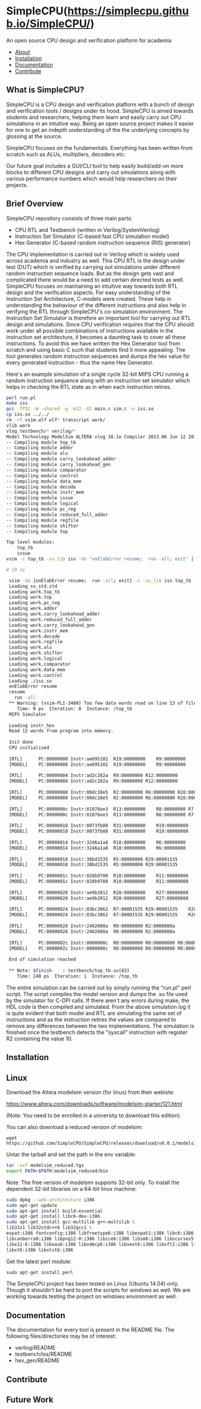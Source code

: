# SimpleCPU(https://simplecpu.github.io/SimpleCPU/)
An open source CPU design and verification platform for academia 

 * [About](#what-is-SimpleCPU)
 * [Installation](#installation)
 * [Documentation](#documentation)
 * [Contribute](#contribute-to-simplecpu)


<a id="what-is-SimpleCPU"></a>
What is SimpleCPU?
-----------------
SimpleCPU is a CPU design and verification platform with a bunch of design and verification tools / designs under its hood. SimpleCPU is aimed towards students and researchers, helping them learn and easily carry out CPU simulations in an intuitive way. Being an open source project makes it easier for one to get an indepth understanding of the the underlying concepts by glossing at the source.

SimpleCPU focuses on the fundamentals. Everything has been written from scratch such as ALUs, multipliers, decoders etc. 

Our future goal includes a GUI/CLI tool to help easily build/add-on more blocks to different CPU designs and carry out simulations along with various performance numbers which would help researchers on their projects. 

Brief Overview
--------------
SimpleCPU repository consists of three main parts:
  * CPU RTL and Testbench (written in Verilog/SystemVerilog)
  * Instruction Set Simulator (C-based fast CPU simulation model)
  * Hex Generator (C-based random instruction sequence (RIS) generator)

The CPU implementation is carried out in Verilog which is widely used across academia and industry as well. This CPU RTL is the design under test (DUT) which is verified by carrying out simulations under different random instruction sequence loads. But as the design gets vast and complicated there would be a need to add certain directed tests as well. SimpleCPU focuses on maintaining an intuitive way towards both RTL design and the verification aspects. For easy understanding of the Instruction Set Architecture, C-models were created. These help in understanding the behaviour of the different instructions and also help in verifying the RTL through SimpleCPU's co-simulation environment. The Instruction Set Simulator is therefore an important tool for carrying out RTL design and simulations. 
Since CPU verification requires that the CPU should work under all possible combinations of instructions available in the instruction set architecture, it becomes a daunting task to cover all these instructions. To avoid this we have written the Hex Generator tool from scratch and using basic C such that students find it more appealing. The tool generates random instruction sequences and dumps the hex value for every generated instruction - thus the name Hex Generator. 

Here's an example simulation of a single cycle 32-bit MIPS CPU running a random instruction sequence along with an instruction set simulator which helps in checking the RTL state as in when each instruction retires. 
```sh
perl run.pl 
make iss
gcc -fPIC -W -shared -g -m32 -O2 main.c sim.c -o iss.so
cp iss.so ../../
rm -rf vsim.wlf wlf* transcript work/
vlib work
vlog testbench/* verilog/*
Model Technology ModelSim ALTERA vlog 10.1e Compiler 2013.06 Jun 12 2013
-- Compiling module top_tb
-- Compiling module adder
-- Compiling module alu
-- Compiling module carry_lookahead_adder
-- Compiling module carry_lookahead_gen
-- Compiling module comparator
-- Compiling module control
-- Compiling module data_mem
-- Compiling module decode
-- Compiling module instr_mem
-- Compiling module issue
-- Compiling module logical
-- Compiling module pc_reg
-- Compiling module reduced_full_adder
-- Compiling module regfile
-- Compiling module shifter
-- Compiling module top

Top level modules:
	top_tb
	issue
vsim -c top_tb -sv_lib iss -do "onElabError resume;  run -all; exit" | tee sim.logReading /home/rahul/altera/14.0/modelsim_ase/tcl/vsim/pref.tcl 

# 10.1e

 vsim -do {onElabError resume;  run -all; exit} -c -sv_lib iss top_tb 
 Loading sv_std.std
 Loading work.top_tb
 Loading work.top
 Loading work.pc_reg
 Loading work.adder
 Loading work.carry_lookahead_adder
 Loading work.reduced_full_adder
 Loading work.carry_lookahead_gen
 Loading work.instr_mem
 Loading work.decode
 Loading work.regfile
 Loading work.alu
 Loading work.shifter
 Loading work.logical
 Loading work.comparator
 Loading work.data_mem
 Loading work.control
 Loading ./iss.so
 onElabError resume 
 resume
   run -all 
 ** Warning: (vsim-PLI-3408) Too few data words read on line 13 of file "instr_hex". Expected 1000, found 12.    : testbench/init_imem.sv(7)
    Time: 0 ps  Iteration: 0  Instance: /top_tb
 MIPS Simulator
 
 Loading instr_hex
 Read 12 words from program into memory.
 
 Init done
 CPU initialised
 
 [RTL]  	PC:00000000	Instr:ae695102	R19:00000000	R9:00000000
 [MODEL]	PC:00000000	Instr:ae695102	R19:00000000	R9:00000000
 
 [RTL]  	PC:00000004	Instr:ad2c282a	R9:00000000	R12:00000000
 [MODEL]	PC:00000004	Instr:ad2c282a	R9:00000000	R12:00000000
 
 [RTL]  	PC:00000008	Instr:00dc10e5	R2:00000000	R6:00000000	R28:00000000
 [MODEL]	PC:00000008	Instr:00dc10e5	R2:00000000	R6:00000000	R28:00000000
 
 [RTL]  	PC:0000000c	Instr:01076ee3	R13:00000000	R8:00000000	R7:00000000
 [MODEL]	PC:0000000c	Instr:01076ee3	R13:00000000	R8:00000000	R7:00000000
 
 [RTL]  	PC:00000010	Instr:0073fb80	R31:00000000	R19:00000000	R19:00000000
 [MODEL]	PC:00000010	Instr:0073fb80	R31:00000000	R19:00000000	R19:00000000
 
 [RTL]  	PC:00000014	Instr:3246a1a8	R18:00000000	R6:00000000
 [MODEL]	PC:00000014	Instr:3246a1a8	R18:00000000	R6:00000000
 
 [RTL]  	PC:00000018	Instr:38bd1535	R5:00000000	R29:00001535
 [MODEL]	PC:00000018	Instr:38bd1535	R5:00000000	R29:00001535
 
 [RTL]  	PC:0000001c	Instr:028b9780	R18:00000000	R11:00000000	R11:00000000
 [MODEL]	PC:0000001c	Instr:028b9780	R18:00000000	R11:00000000	R11:00000000
 
 [RTL]  	PC:00000020	Instr:ae9b2012	R20:00000000	R27:00000000
 [MODEL]	PC:00000020	Instr:ae9b2012	R20:00000000	R27:00000000
 
 [RTL]  	PC:00000024	Instr:03bc3862	R7:00001535	R29:00001535	R28:00000000
 [MODEL]	PC:00000024	Instr:03bc3862	R7:00001535	R29:00001535	R28:00000000
 
 [RTL]  	PC:00000028	Instr:2402000a	R0:00000000	R2:0000000a
 [MODEL]	PC:00000028	Instr:2402000a	R0:00000000	R2:0000000a
 
 [RTL]  	PC:0000002c	Instr:0000000c	R0:00000000	R0:00000000	R0:00000000
 [MODEL]	PC:0000002c	Instr:0000000c	R0:00000000	R0:00000000	R0:00000000
 
 End of simulation reached
 
 ** Note: $finish    : testbench/top_tb.sv(83)
    Time: 240 ps  Iteration: 1  Instance: /top_tb
```

The entire simulation can be carried out by simply running the "run.pl" perl script. The script compiles the model version and dumps the .so file used by the simulator for C-DPI calls. If there aren't any errors during make, the HDL code is then compiled and simulated. From the above simulation log it is quite evident that both model and RTL are simulating the same set of instructions and as the instruction retires the values are compared to remove any differences between the two implementations. The simulation is finished once the testbench detects the "syscall" instruction with register R2 containing the value 10.

<a id="Installation"></a>
Installation
------------

## Linux

Download the Altera modelsim version (for linux) from their webiste:

https://www.altera.com/downloads/software/modelsim-starter/121.html

(Note: You need to be enrolled in a university to download this edition)

You can also download a reduced version of modelsim:
```
wget https://github.com/SimpleCPU/SimpleCPU/releases/download/v0.0.1/modelsim_reduced.tgz
```
Untar the tarball and set the path in the env variable:
```sh
tar -xvf modelsim_reduced.tgz
export PATH=$PATH:modelsim_reduced/bin
```

Note: The free version of modelsim supports 32-bit only. To install the dependent 32-bit libraries on a 64-bit linux machine:
```sh
sudo dpkg --add-architecture i386
sudo apt-get update
sudo apt-get install build-essential
sudo apt-get install libc6-dev-i386
sudo apt-get install gcc-multilib g++-multilib \
lib32z1 lib32stdc++6 lib32gcc1 \
expat:i386 fontconfig:i386 libfreetype6:i386 libexpat1:i386 libc6:i386 libgtk-3-0:i386 \
libcanberra0:i386 libpng12-0:i386 libice6:i386 libsm6:i386 libncurses5:i386 zlib1g:i386 \
libx11-6:i386 libxau6:i386 libxdmcp6:i386 libxext6:i386 libxft2:i386 libxrender1:i386 \
libxt6:i386 libxtst6:i386
```

Get the latest perl module:
```sh
sudo apt-get install perl
```

The SimpleCPU project has been tested on Linux (Ubuntu 14.04) only. Though it shouldn't be hard to port the scripts for windows as well. We are working towards testing the project on windows environment as well. 

<a id="Documentation"></a>
Documentation
-----

The documentation for every tool is present in the README file. The following files/directories may be of interest:
  - verilog/README
  - testbench/iss/README
  - hex_gen/README

<a id="Contribute"></a>
Contribute
-----

Future Work
-----
